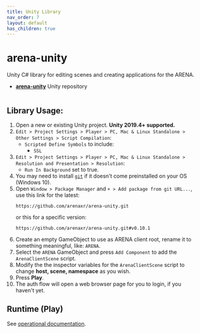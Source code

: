 ```yaml
---
title: Unity Library
nav_order: 7
layout: default
has_children: true
---
```


# arena-unity
Unity C# library for editing scenes and creating applications for the ARENA.
- [**arena-unity**](https://github.com/arenaxr/arena-unity) Unity repository

<img alt="" src="/assets/img/unity/arena-unity-demo.gif">

## Library Usage:
1. Open a new or existing Unity project. **Unity 2019.4+ supported.**
1. `Edit > Project Settings > Player > PC, Mac & Linux Standalone > Other Settings > Script Compilation`:
    - `Scripted Define Symbols` to include:
        - `SSL`
1. `Edit > Project Settings > Player > PC, Mac & Linux Standalone > Resolution and Presentation > Resolution`:
    - `Run In Background` set to true.      
1. You may need to install [`git`](https://git-scm.com/) if it doesn't come preinstalled on your OS (Windows 10).
1. Open `Window > Package Manager` and `+ > Add package from git URL...`, use this link for the latest:
    ```
    https://github.com/arenaxr/arena-unity.git
    ```
    or this for a specific version:
    ```
    https://github.com/arenaxr/arena-unity.git#v0.10.1
    ```
1. Create an empty GameObject to use as ARENA client root, rename it to something meaningful, like: `ARENA`.
1. Select the `ARENA` GameObject and press `Add Component` to add the `ArenaClientScene` script.
1. Modify the the inspector variables for the `ArenaClientScene` script to change **host, scene, namespace** as you wish.
1. Press **Play**.
1. The auth flow will open a web browser page for you to login, if you haven't yet.

## Runtime (Play)
See [operational documentation](/content/unity/runtime).
